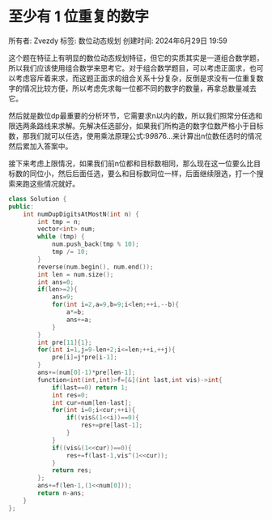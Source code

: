 # 至少有 1 位重复的数字

所有者: Zvezdy
标签: 数位动态规划
创建时间: 2024年6月29日 19:59

这个题在特征上有明显的数位动态规划特征，但它的实质其实是一道组合数学题，所以我们应该使用组合数学来思考它。对于组合数学题目，可以考虑正面求，也可以考虑容斥着来求，而这题正面求的组合关系十分复杂，反倒是求没有一位重复数字的情况比较方便，所以考虑先求每一位都不同的数字的数量，再拿总数量减去它。

然后就是数位dp最重要的分析环节，它需要求n以内的数，所以我们照常分任选和限选两条路线来求解。先解决任选部分，如果我们所构造的数字位数严格小于目标数，那我们就可以任选，使用乘法原理公式:9*9*8*7*6…来计算出n位数任选时的情况然后累加入答案中。

接下来考虑上限情况，如果我们前n位都和目标数相同，那么现在这一位要么比目标数的同位小，然后后面任选，要么和目标数同位一样，后面继续限选，打一个搜索来跑这些情况就好。

```cpp
class Solution {
public:
    int numDupDigitsAtMostN(int n) {
        int tmp = n;
        vector<int> num;
        while (tmp) {
            num.push_back(tmp % 10);
            tmp /= 10;
        }
        reverse(num.begin(), num.end());
        int len = num.size();
        int ans=0;
        if(len>=2){
            ans=9;
            for(int i=2,a=9,b=9;i<len;++i,--b){
                a*=b;
                ans+=a;
            }
        }
        int pre[11]{1};
        for(int i=1,j=9-len+2;i<=len;++i,++j){
            pre[i]=j*pre[i-1];
        }
        ans+=(num[0]-1)*pre[len-1];
        function<int(int,int)>f=[&](int last,int vis)->int{
            if(last==0) return 1;
            int res=0;
            int cur=num[len-last];
            for(int i=0;i<cur;++i){
                if((vis&(1<<i))==0){
                    res+=pre[last-1];
                }
            }
            if((vis&(1<<cur))==0){
                res+=f(last-1,vis^(1<<cur));
            }
            return res;
        };
        ans+=f(len-1,(1<<num[0]));
        return n-ans;
    }
};
```
